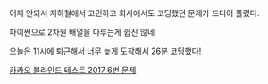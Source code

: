 어제 안되서 지하철에서 고민하고 회사에서도 코딩했던 문제가 드디어 풀렸다.

파이썬으로 2차원 배열을 다루는게 쉽진 않네

오늘은 11시에 퇴근해서 너무 늦게 도착해서 26분 코딩했다!

[카카오 블라인드 테스트 2017 6번 문제](Algorithm/kakao6-at-subway.py)